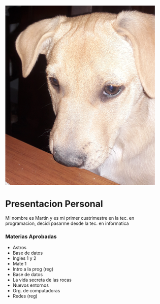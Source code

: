 ![Logo UNAHUR](./assets/Valk.png)

# Presentacion Personal
Mi nombre es Martin y es mi primer cuatrimestre en la tec. en programacion, decidi pasarme desde la tec. en informatica


### Materias Aprobadas
* Astros
* Base de datos
* Ingles 1 y 2
* Mate 1
* Intro a la prog (reg)
* Base de datos
* La vida secreta de las rocas
* Nuevos entornos
* Org. de computadoras
* Redes (reg)